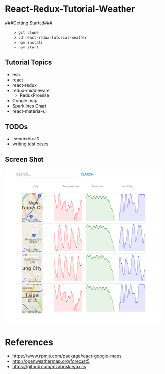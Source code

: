 # React-Redux-Tutorial-Weather

###Getting Started###

```
	> git clone
	> cd react-redux-tutorial-weather
	> npm install
	> npm start
```

## Tutorial Topics
* es5
* react
* react-redux
* redux-middleware
  * ReduxPromise
* Google map
* Sparklines Chart
* react-material-ui

## TODOs
* immutableJS
* writing test cases

## Screen Shot
![App screenshot](https://raw.githubusercontent.com/yuhsiang/react-redux-tutorial-weather/master/screenshots/screenshot01.png "Optional Title")

# References
* https://www.npmjs.com/package/react-google-maps
* http://openweathermap.org/forecast5
* https://github.com/mzabriskie/axios
